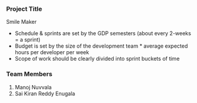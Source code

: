 ### Project Title
Smile Maker
- Schedule & sprints are set by the GDP semesters (about every 2-weeks = a sprint)
- Budget is set by the size of the development team * average expected hours per developer per week
- Scope of work should be clearly divided into sprint buckets of time


### Team Members
1. Manoj Nuvvala
2. Sai Kiran Reddy Enugala


